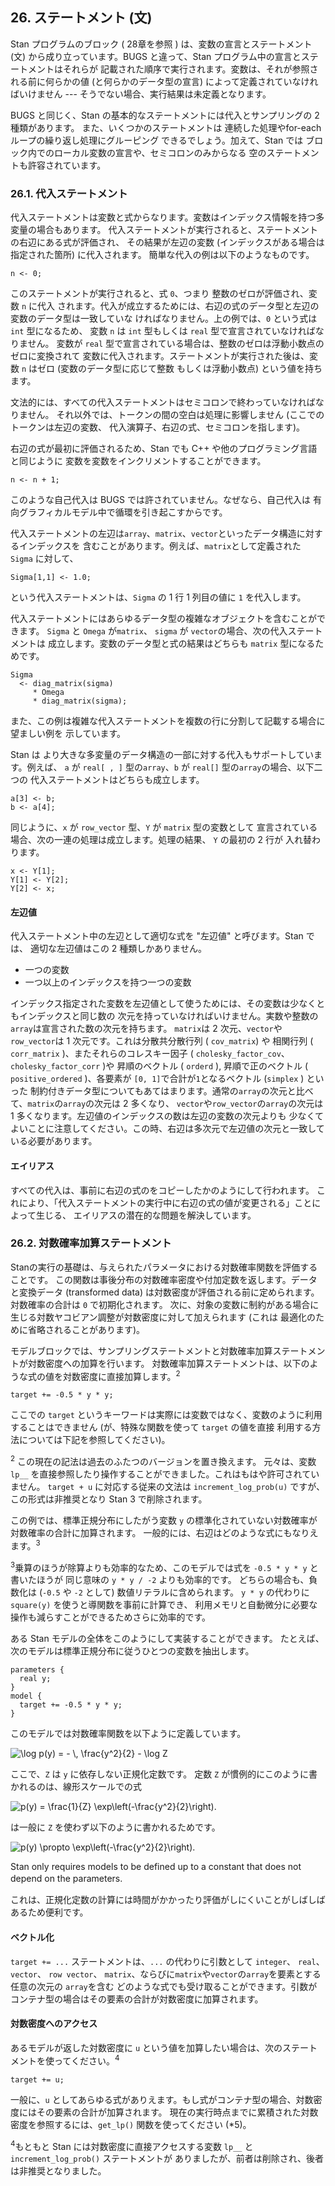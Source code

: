 
## 26. ステートメント (文)

<!--
statement を "文" とした場合、以降説明にて何を指しているか
読み取りにくくなるためカタカナとした
-->

Stan プログラムのブロック ( 28章を参照 ) は、変数の宣言とステートメント (文)
から成り立っています。BUGS と違って、Stan プログラム中の宣言とステートメントはそれらが
記載された順序で実行されます。変数は、それが参照される前に何らかの値 (と何らかのデータ型の宣言)
によって定義されていなければいけません --- そうでない場合、実行結果は未定義となります。

BUGS と同じく、Stan の基本的なステートメントには代入とサンプリングの 2 種類があります。
また、いくつかのステートメントは 連続した処理やfor-each ループの繰り返し処理にグルーピング
できるでしょう。加えて、Stan では ブロック内でのローカル変数の宣言や、セミコロンのみからなる
空のステートメントも許容されています。

### 26.1. 代入ステートメント

代入ステートメントは変数と式からなります。変数はインデックス情報を持つ多変量の場合もあります。
代入ステートメントが実行されると、ステートメントの右辺にある式が評価され、
その結果が左辺の変数 (インデックスがある場合は指定された箇所) に代入されます。
簡単な代入の例は以下のようなものです。

<!--
以降も原文には都度 (indexed) の記載があるが、日本語で簡潔に記載できる語がないため省略
-->

```
n <- 0;
```

このステートメントが実行されると、式 ``0``、つまり 整数のゼロが評価され、変数 ``n`` に代入
されます。代入が成立するためには、右辺の式のデータ型と左辺の変数のデータ型は一致していな
ければなりません。上の例では、``0`` という式は ``int`` 型になるため、
変数 ``n`` は ``int`` 型もしくは ``real`` 型で宣言されていなければなりません。
変数が ``real`` 型で宣言されている場合は、整数のゼロは浮動小数点のゼロに変換されて
変数に代入されます。ステートメントが実行された後は、変数 ``n`` はゼロ (変数のデータ型に応じて整数
もしくは浮動小数点) という値を持ちます。

文法的には、すべての代入ステートメントはセミコロンで終わっていなければなりません。
それ以外では、トークンの間の空白は処理に影響しません (ここでのトークンは左辺の変数、
代入演算子、右辺の式、セミコロンを指します)。

右辺の式が最初に評価されるため、Stan でも C++ や他のプログラミング言語と同じように
変数を変数をインクリメントすることができます。

```
n <- n + 1;
```

このような自己代入は BUGS では許されていません。なぜなら、自己代入は
有向グラフィカルモデル中で循環を引き起こすからです。

代入ステートメントの左辺は``array``、``matrix``、``vector``といったデータ構造に対するインデックスを
含むことがあります。例えば、``matrix``として定義された ``Sigma`` に対して、

```
Sigma[1,1] <- 1.0;
```

という代入ステートメントは、``Sigma`` の 1 行 1 列目の値に ``1`` を代入します。

代入ステートメントにはあらゆるデータ型の複雑なオブジェクトを含むことができます。
``Sigma`` と ``Omega`` が``matrix``、 ``sigma`` が ``vector``の場合、次の代入ステートメントは
成立します。変数のデータ型と式の結果はどちらも ``matrix`` 型になるためです。

```
Sigma
  <- diag_matrix(sigma)
     * Omega
     * diag_matrix(sigma);
```

また、この例は複雑な代入ステートメントを複数の行に分割して記載する場合に望ましい例を
示しています。

Stan は より大きな多変量のデータ構造の一部に対する代入もサポートしています。例えば、
``a`` が ``real[ , ]`` 型の``array``、``b`` が ``real[]`` 型の``array``の場合、以下二つの
代入ステートメントはどちらも成立します。

```
a[3] <- b;
b <- a[4];
```

同じように、``x`` が ``row_vector`` 型、``Y`` が ``matrix`` 型の変数として
宣言されている場合、次の一連の処理は成立します。処理の結果、 ``Y`` の最初の 2 行が
入れ替わります。

```
x <- Y[1];
Y[1] <- Y[2];
Y[2] <- x;
```

#### 左辺値

代入ステートメント中の左辺として適切な式を "左辺値" と呼びます。Stan では、
適切な左辺値はこの 2 種類しかありません。

- 一つの変数
- 一つ以上のインデックスを持つ一つの変数

インデックス指定された変数を左辺値として使うためには、その変数は少なくともインデックスと同じ数の
次元を持っていなければいけません。実数や整数の``array``は宣言された数の次元を持ちます。
``matrix``は 2 次元、``vector``や``row_vector``は 1 次元です。これは分散共分散行列 ( ``cov_matrix``) や
相関行列 ( ``corr_matrix`` )、またそれらのコレスキー因子 ( ``cholesky_factor_cov``、
``cholesky_factor_corr`` )や 昇順のベクトル ( ``orderd`` ), 昇順で正のベクトル
( ``positive_ordered`` )、各要素が ``[0, 1]``で合計が``1``となるベクトル (``simplex`` ) といった
制約付きデータ型についてもあてはまります。通常の``array``の次元と比べて、``matrix``の``array``の次元は 2 多くなり、
``vector``や``row_vector``の``array``の次元は 1 多くなります。左辺値のインデックスの数は左辺の変数の次元よりも
少なくてよいことに注意してください。この時、右辺は多次元で左辺値の次元と一致している必要があります。

<!--
日本語訳した場合にデータ型との対応がわからなくなるため型を追記。
Multiple Indexes の内容は上と重複 (原文の誤植?)のため省略。
-->

#### エイリアス

すべての代入は、事前に右辺の式のをコピーしたかのようにして行われます。
これにより、「代入ステートメントの実行中に右辺の式の値が変更される」ことによって生じる、
エイリアスの潜在的な問題を解決しています。

<!--
以降2.10を元に翻訳
-->

### 26.2. 対数確率加算ステートメント

Stanの実行の基礎は、与えられたパラメータにおける対数確率関数を評価することです。
この関数は事後分布の対数確率密度や付加定数を返します。データと変換データ (transformed data) 
は対数密度が評価される前に定められます。
対数確率の合計は ``0`` で初期化されます。
次に、対象の変数に制約がある場合に生じる対数ヤコビアン調整が対数密度に対して加えられます (これは
最適化のために省略されることがあります)。

モデルブロックでは、サンプリングステートメントと対数確率加算ステートメントが対数密度への加算を行います。
対数確率加算ステートメントは、以下のような式の値を対数密度に直接加算します。<sup>2</sup>

```
target += -0.5 * y * y;
```

ここでの ``target`` というキーワードは実際には変数ではなく、変数のように利用することはできません
(が、特殊な関数を使って ``target`` の値を直接 利用する方法については下記を参照してください)。


<sup>2</sup> この現在の記法は過去のふたつのバージョンを置き換えます。
元々は、変数 ``lp__`` を直接参照したり操作することができました。これはもはや許可されていません。
`target + u` に対応する従来の文法は `increment_log_prob(u)` ですが、この形式は非推奨となり Stan 3 で削除されます。

この例では、標準正規分布にしたがう変数 ``y`` の標準化されていない対数確率が対数確率の合計に加算されます。
一般的には、右辺はどのような式にもなりえます。<sup>3</sup>

<sup>3</sup>乗算のほうが除算よりも効率的なため、このモデルでは式を ``-0.5 * y * y`` と書いたほうが
同じ意味の ``y * y / -2`` よりも効率的です。
どちらの場合も、負数化は (`-0.5` や `-2` として) 数値リテラルに含められます。
`y * y` の代わりに `square(y)` を使うと導関数を事前に計算でき、
利用メモリと自動微分に必要な操作も減らすことができるためさらに効率的です。

ある Stan モデルの全体をこのようにして実装することができます。
たとえば、次のモデルは標準正規分布に従うひとつの変数を抽出します。

```
parameters {
  real y;
}
model {
  target += -0.5 * y * y;
}
```

このモデルでは対数確率関数を以下ように定義しています。

![$$\log p(y) = - \, \frac{y^2}{2} - \log Z$$](fig/fig01.png)

ここで、``Z`` は ``y`` に依存しない正規化定数です。
定数 ``Z`` が慣例的にこのように書かれるのは、線形スケールでの式

![$$p(y) = \frac{1}{Z} \exp\left(-\frac{y^2}{2}\right).$$](fig/fig02.png)

は一般に ``Z`` を使わず以下のように書かれるためです。

![$$p(y) \propto \exp\left(-\frac{y^2}{2}\right).$$](fig/fig03.png)

Stan only requires models to be defined up to a constant that does not depend
on the parameters.　

<!--
意味が取れない。"parameter に関係しない定数は省略できる"ではないのか?
Stan only requires models to be defined up to a constant that depends
on the parameters.　
-->

これは、正規化定数の計算には時間がかかったり評価がしにくいことがしばしばあるため便利です。


#### ベクトル化

`target += ...` ステートメントは、`...` の代わりに引数として `integer`、 `real`、 `vector`、 `row vector`、
`matrix`、ならびに`matrix`や`vector`の`array`を要素とする任意の次元の `array`を含む
どのような式でも受け取ることができます。引数がコンテナ型の場合はその要素の合計が対数密度に加算されます。

#### 対数密度へのアクセス

あるモデルが返した対数密度に `u` という値を加算したい場合は、次のステートメントを使ってください。<sup>4</sup>

```
target += u;
```

一般に、`u` としてあらゆる式がありえます。もし式がコンテナ型の場合、対数密度にはその要素の合計が加算されます。
現在の実行時点までに累積された対数密度を参照するには、`get_lp()` 関数を使ってください (*5)。


<sup>4</sup>もともと Stan には対数密度に直接アクセスする変数 ``lp__`` と　``increment_log_prob()`` ステートメントが
ありましたが、前者は削除され、後者は非推奨となりました。


